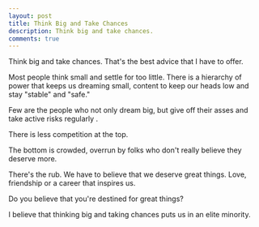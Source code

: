 ```yaml
---
layout: post
title: Think Big and Take Chances
description: Think big and take chances.
comments: true
---
```

Think big and take chances.  That's the best advice that I have to offer.

Most people think small and settle for too little.  There is a hierarchy of power that keeps us dreaming small, content to keep our heads low and stay "stable" and "safe."

Few are the people who not only dream big, but give off their asses and take active risks regularly .

There is less competition at the top.

The bottom is crowded, overrun by folks who don't really believe they deserve more.

There's the rub.  We have to believe that we deserve great things.  Love, friendship or a career that inspires us.

Do you believe that you're destined for great things?

I believe that thinking big and taking chances puts us in an elite minority.
